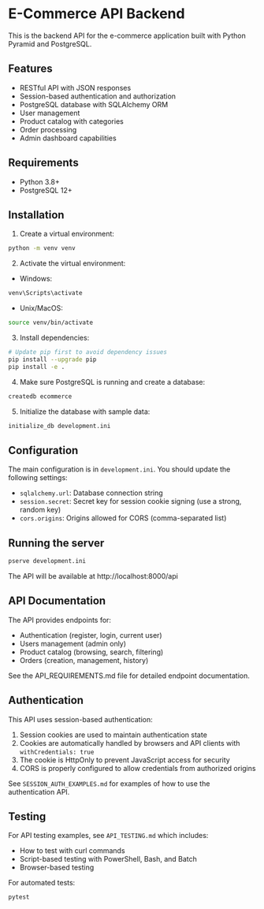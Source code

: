 # E-Commerce API Backend

This is the backend API for the e-commerce application built with Python Pyramid and PostgreSQL.

## Features

- RESTful API with JSON responses
- Session-based authentication and authorization
- PostgreSQL database with SQLAlchemy ORM
- User management
- Product catalog with categories
- Order processing
- Admin dashboard capabilities

## Requirements

- Python 3.8+
- PostgreSQL 12+

## Installation

1. Create a virtual environment:

```bash
python -m venv venv
```

2. Activate the virtual environment:

- Windows:

```bash
venv\Scripts\activate
```

- Unix/MacOS:

```bash
source venv/bin/activate
```

3. Install dependencies:

```bash
# Update pip first to avoid dependency issues
pip install --upgrade pip
pip install -e .
```

4. Make sure PostgreSQL is running and create a database:

```bash
createdb ecommerce
```

5. Initialize the database with sample data:

```bash
initialize_db development.ini
```

## Configuration

The main configuration is in `development.ini`. You should update the following settings:

- `sqlalchemy.url`: Database connection string
- `session.secret`: Secret key for session cookie signing (use a strong, random key)
- `cors.origins`: Origins allowed for CORS (comma-separated list)

## Running the server

```bash
pserve development.ini
```

The API will be available at http://localhost:8000/api

## API Documentation

The API provides endpoints for:

- Authentication (register, login, current user)
- Users management (admin only)
- Product catalog (browsing, search, filtering)
- Orders (creation, management, history)

See the API_REQUIREMENTS.md file for detailed endpoint documentation.

## Authentication

This API uses session-based authentication:

1. Session cookies are used to maintain authentication state
2. Cookies are automatically handled by browsers and API clients with `withCredentials: true`
3. The cookie is HttpOnly to prevent JavaScript access for security
4. CORS is properly configured to allow credentials from authorized origins

See `SESSION_AUTH_EXAMPLES.md` for examples of how to use the authentication API.

## Testing

For API testing examples, see `API_TESTING.md` which includes:

- How to test with curl commands
- Script-based testing with PowerShell, Bash, and Batch
- Browser-based testing

For automated tests:

```bash
pytest
```
